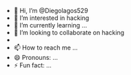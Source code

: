 - 👋 Hi, I’m @Diegolagos529
- 👀 I’m interested in hacking 
- 🌱 I’m currently learning ...
- 💞️ I’m looking to collaborate on hacking
- 
- 📫 How to reach me ...
- 😄 Pronouns: ...
- ⚡ Fun fact: ...

<!---
Diegolagos529/Diegolagos529 is a ✨ special ✨ repository because its `README.md` (this file) appears on your GitHub profile.
You can click the Preview link to take a look at your changes.
--->
